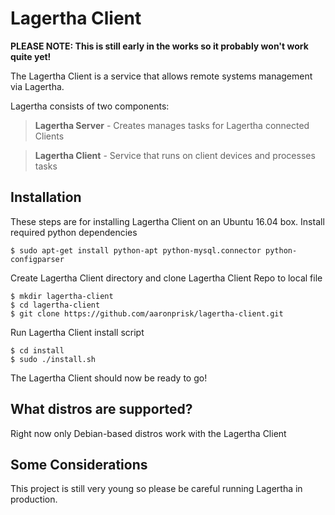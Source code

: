 # Lagertha Client
**PLEASE NOTE: This is still early in the works so it probably won't work quite yet!**

The Lagertha Client is a service that allows remote systems management via Lagertha.

Lagertha consists of two components:

>**Lagertha Server** - Creates manages tasks for Lagertha connected Clients

> **Lagertha Client** - Service that runs on client devices and processes tasks


## Installation

These steps are for installing Lagertha Client on an Ubuntu 16.04  box.
Install required python dependencies
```
$ sudo apt-get install python-apt python-mysql.connector python-configparser
```
Create Lagertha Client directory and clone Lagertha Client Repo to local file
```
$ mkdir lagertha-client
$ cd lagertha-client
$ git clone https://github.com/aaronprisk/lagertha-client.git
```
Run Lagertha Client install script
```
$ cd install
$ sudo ./install.sh
```
The Lagertha Client should now be ready to go!

## What distros are supported?
Right now only Debian-based distros work with the Lagertha Client

## Some Considerations

This project is still very young so please be careful running Lagertha in production. 
